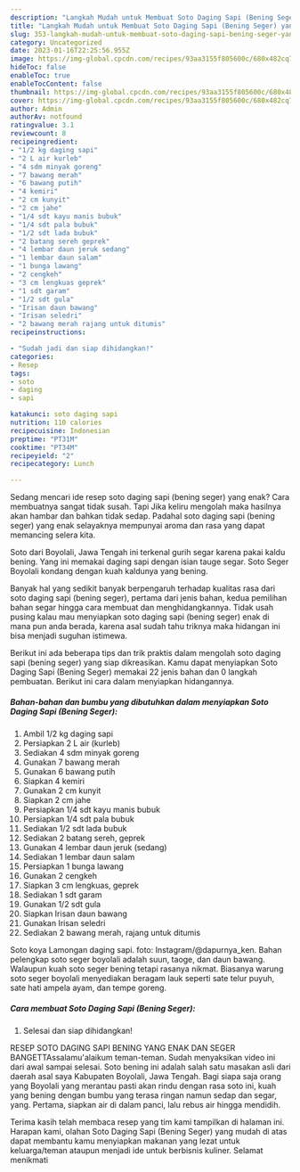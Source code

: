 ```yaml
---
description: "Langkah Mudah untuk Membuat Soto Daging Sapi (Bening Seger) yang Lezat Sekali, Buat Buka Puasa Sempurna"
title: "Langkah Mudah untuk Membuat Soto Daging Sapi (Bening Seger) yang Lezat Sekali, Buat Buka Puasa Sempurna"
slug: 353-langkah-mudah-untuk-membuat-soto-daging-sapi-bening-seger-yang-lezat-sekali-buat-buka-puasa-sempurna
category: Uncategorized
date: 2023-01-16T22:25:56.955Z
image: https://img-global.cpcdn.com/recipes/93aa3155f805600c/680x482cq70/soto-daging-sapi-bening-seger-foto-resep-utama.jpg
hideToc: false
enableToc: true
enableTocContent: false
thumbnail: https://img-global.cpcdn.com/recipes/93aa3155f805600c/680x482cq70/soto-daging-sapi-bening-seger-foto-resep-utama.jpg
cover: https://img-global.cpcdn.com/recipes/93aa3155f805600c/680x482cq70/soto-daging-sapi-bening-seger-foto-resep-utama.jpg
author: Admin
authorAv: notfound
ratingvalue: 3.1
reviewcount: 8
recipeingredient:
- "1/2 kg daging sapi"
- "2 L air kurleb"
- "4 sdm minyak goreng"
- "7 bawang merah"
- "6 bawang putih"
- "4 kemiri"
- "2 cm kunyit"
- "2 cm jahe"
- "1/4 sdt kayu manis bubuk"
- "1/4 sdt pala bubuk"
- "1/2 sdt lada bubuk"
- "2 batang sereh geprek"
- "4 lembar daun jeruk sedang"
- "1 lembar daun salam"
- "1 bunga lawang"
- "2 cengkeh"
- "3 cm lengkuas geprek"
- "1 sdt garam"
- "1/2 sdt gula"
- "Irisan daun bawang"
- "Irisan seledri"
- "2 bawang merah rajang untuk ditumis"
recipeinstructions:

- "Sudah jadi dan siap dihidangkan!"
categories:
- Resep
tags:
- soto
- daging
- sapi

katakunci: soto daging sapi 
nutrition: 110 calories
recipecuisine: Indonesian
preptime: "PT31M"
cooktime: "PT34M"
recipeyield: "2"
recipecategory: Lunch

---
```



Sedang mencari ide resep soto daging sapi (bening seger) yang enak? Cara membuatnya sangat tidak susah. Tapi Jika keliru mengolah maka hasilnya akan hambar dan bahkan tidak sedap. Padahal soto daging sapi (bening seger) yang enak selayaknya mempunyai aroma dan rasa yang dapat memancing selera kita.


Soto dari Boyolali, Jawa Tengah ini terkenal gurih segar karena pakai kaldu bening. Yang ini memakai daging sapi dengan isian tauge segar. Soto Seger Boyolali kondang dengan kuah kaldunya yang bening.

Banyak hal yang sedikit banyak berpengaruh terhadap kualitas rasa dari soto daging sapi (bening seger), pertama dari jenis bahan, kedua pemilihan bahan segar hingga cara membuat dan menghidangkannya. Tidak usah pusing kalau mau menyiapkan soto daging sapi (bening seger) enak di mana pun anda berada, karena asal sudah tahu triknya maka hidangan ini bisa menjadi suguhan istimewa.


Berikut ini ada beberapa tips dan trik praktis dalam mengolah soto daging sapi (bening seger) yang siap dikreasikan. Kamu dapat menyiapkan Soto Daging Sapi (Bening Seger) memakai 22 jenis bahan dan 0 langkah pembuatan. Berikut ini cara dalam menyiapkan hidangannya.

<!--inarticleads1-->

##### Bahan-bahan dan bumbu yang dibutuhkan dalam menyiapkan Soto Daging Sapi (Bening Seger):

1. Ambil 1/2 kg daging sapi
1. Persiapkan 2 L air (kurleb)
1. Sediakan 4 sdm minyak goreng
1. Gunakan 7 bawang merah
1. Gunakan 6 bawang putih
1. Siapkan 4 kemiri
1. Gunakan 2 cm kunyit
1. Siapkan 2 cm jahe
1. Persiapkan 1/4 sdt kayu manis bubuk
1. Persiapkan 1/4 sdt pala bubuk
1. Sediakan 1/2 sdt lada bubuk
1. Sediakan 2 batang sereh, geprek
1. Gunakan 4 lembar daun jeruk (sedang)
1. Sediakan 1 lembar daun salam
1. Persiapkan 1 bunga lawang
1. Gunakan 2 cengkeh
1. Siapkan 3 cm lengkuas, geprek
1. Sediakan 1 sdt garam
1. Gunakan 1/2 sdt gula
1. Siapkan Irisan daun bawang
1. Gunakan Irisan seledri
1. Sediakan 2 bawang merah, rajang untuk ditumis


Soto koya Lamongan daging sapi. foto: Instagram/@dapurnya_ken. Bahan pelengkap soto seger boyolali adalah suun, taoge, dan daun bawang. Walaupun kuah soto seger bening tetapi rasanya nikmat. Biasanya warung soto seger boyolali menyediakan beragam lauk seperti sate telur puyuh, sate hati ampela ayam, dan tempe goreng. 

<!--inarticleads2-->

##### Cara membuat Soto Daging Sapi (Bening Seger):


1. Selesai dan siap dihidangkan!

RESEP SOTO DAGING SAPI BENING YANG ENAK DAN SEGER BANGETTAssalamu&#39;alaikum teman-teman. Sudah menyaksikan video ini dari awal sampai selesai. Soto bening ini adalah salah satu masakan asli dari daerah asal saya Kabupaten Boyolali, Jawa Tengah. Bagi siapa saja orang yang Boyolali yang merantau pasti akan rindu dengan rasa soto ini, kuah yang bening dengan bumbu yang terasa ringan namun sedap dan segar, yang. Pertama, siapkan air di dalam panci, lalu rebus air hingga mendidih. 

Terima kasih telah membaca resep yang tim kami tampilkan di halaman ini. Harapan kami, olahan Soto Daging Sapi (Bening Seger) yang mudah di atas dapat membantu kamu menyiapkan makanan yang lezat untuk keluarga/teman ataupun menjadi ide untuk berbisnis kuliner. Selamat menikmati
